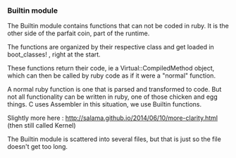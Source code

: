 ### Builtin module

The Builtin module contains functions that can not be coded in ruby. It is the other side of the parfait coin, part of 
the runtime.

The functions are organized by their respective class and get loaded in boot_classes! , right at the start.

These functions return their code, ie a Virtual::CompiledMethod object, which can then be called by ruby code 
as if it were a "normal"  function.

A normal ruby function is one that is parsed and transformed to code. But not all functionality can be written in ruby, 
one of those chicken and egg things. C uses Assembler in this situation, we use Builtin functions.

Slightly more here : http://salama.github.io/2014/06/10/more-clarity.html (then still called Kernel)

The Builtin module is scattered into several files, but that is just so the file doesn't get too long.
 